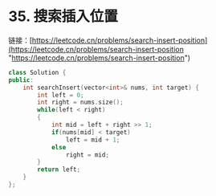 # 35. 搜索插入位置

链接：[https://leetcode.cn/problems/search-insert-position](https://leetcode.cn/problems/search-insert-position "https://leetcode.cn/problems/search-insert-position")

```c++
class Solution {
public:
    int searchInsert(vector<int>& nums, int target) {
        int left = 0;
        int right = nums.size();
        while(left < right)
        {
            int mid = left + right >> 1;
            if(nums[mid] < target)
                left = mid + 1;
            else
                right = mid;
        }
        return left;
    }
};
```
